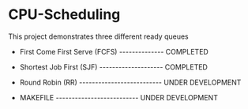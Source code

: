 # CPU-Scheduling
This project demonstrates three different ready queues

- First Come First Serve (FCFS) -------------- COMPLETED
- Shortest Job First (SJF) -------------------- COMPLETED
- Round Robin (RR) -------------------------- UNDER DEVELOPMENT

- MAKEFILE -------------------------- UNDER DEVELOPMENT
